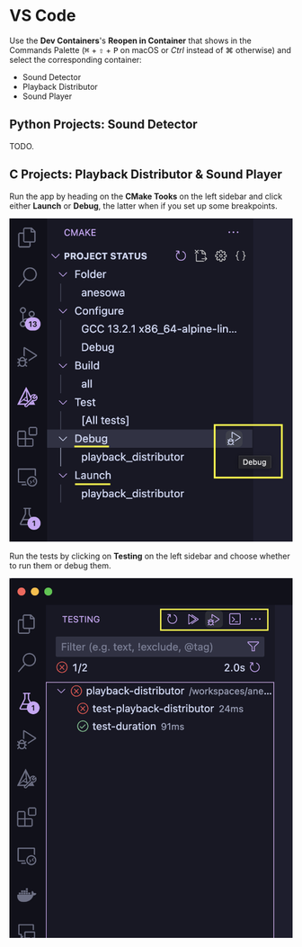 # VS Code

Use the **Dev Containers**'s **Reopen in Container** that shows in the Commands Palette
(<kbd>⌘</kbd> + <kbd>⇧</kbd> + <kbd>P</kbd> on macOS or *Ctrl* instead of ⌘ otherwise)
and select the corresponding container:

- Sound Detector
- Playback Distributor
- Sound Player

## Python Projects: Sound Detector

TODO.

## C Projects: Playback Distributor & Sound Player

Run the app by heading on the **CMake Tooks** on the left sidebar and click either
**Launch** or **Debug**, the latter when if you set up some breakpoints.

![CMake Tools Run/Debug](docs/images/cmake-tools-run-debug.png)

Run the tests by clicking on **Testing** on the left sidebar and choose whether to run
them or debug them.

![C Tests](docs/images/c-tests.png)
